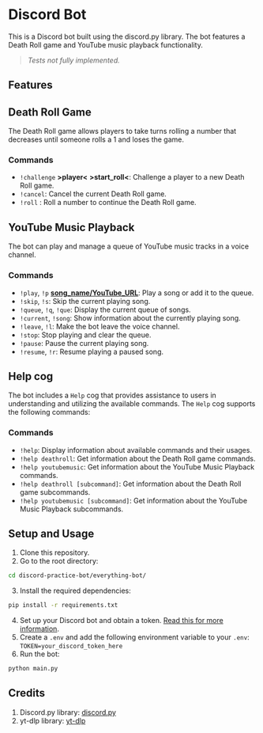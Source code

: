 # Discord Bot
This is a Discord bot built using the discord.py library. The bot features a Death Roll game and YouTube music playback functionality.</br>
>*_Tests not fully implemented._*
## Features
## Death Roll Game
The Death Roll game allows players to take turns rolling a number that decreases until someone rolls a 1 and loses the game.

### Commands
- `!challenge` **>player<** **>start_roll<**: Challenge a player to a new Death Roll game.</br>
- `!cancel`: Cancel the current Death Roll game.</br>
- `!roll` <roll>: Roll a number to continue the Death Roll game.

## YouTube Music Playback
The bot can play and manage a queue of YouTube music tracks in a voice channel.

### Commands
- `!play`, `!p` **<u>song_name/YouTube_URL</u>**: Play a song or add it to the queue.</br>
- `!skip`, `!s`: Skip the current playing song.</br>
- `!queue`, `!q`, `!que`: Display the current queue of songs.</br>
- `!current`, `!song`: Show information about the currently playing song.</br>
- `!leave`, `!l`: Make the bot leave the voice channel.</br>
- `!stop`: Stop playing and clear the queue.</br>
- `!pause`: Pause the current playing song.</br>
- `!resume`, `!r`: Resume playing a paused song.</br>

## Help cog
The bot includes a `Help` cog that provides assistance to users in understanding and utilizing the available commands. The `Help` cog supports the following commands:

### Commands

- `!help`: Display information about available commands and their usages.
- `!help deathroll`: Get information about the Death Roll game commands.
- `!help youtubemusic`: Get information about the YouTube Music Playback commands.
- `!help deathroll [subcommand]`: Get information about the Death Roll game subcommands.
- `!help youtubemusic [subcommand]`: Get information about the YouTube Music Playback subcommands.




## Setup and Usage
1. Clone this repository.
2. Go to the root directory:
```bash
cd discord-practice-bot/everything-bot/
```
3. Install the required dependencies:</br>
```bash
pip install -r requirements.txt
```
4. Set up your Discord bot and obtain a token. [Read this for more information](https://discord.com/developers/docs/getting-started).
5. Create a `.env` and add the following environment variable to your `.env`:</br>
`TOKEN=your_discord_token_here`
6. Run the bot:</br>
```bash
python main.py
```

## Credits
1. Discord.py library: [discord.py](https://github.com/Rapptz/discord.py)
2. yt-dlp library: [yt-dlp](https://github.com/yt-dlp/yt-dlp)